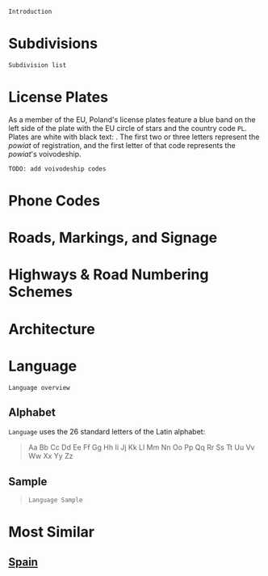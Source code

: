 `Introduction`

# Subdivisions

`Subdivision list`

<CountryMap code="POL" scale="4000" />

# License Plates

As a member of the EU, Poland's license plates feature a blue band on the left side of the plate with the EU circle of stars and the country code `PL`. Plates are white with black text: <LicensePlate style="eu" code="PL" format="AB 12345"/>. The first two or three letters represent the _powiat_ of registration, and the first letter of that code represents the _powiat_'s voivodeship.

`TODO: add voivodeship codes`

# Phone Codes

# Roads, Markings, and Signage

# Highways & Road Numbering Schemes

# Architecture

# Language

`Language overview`

## Alphabet

`Language` uses the 26 standard letters of the Latin alphabet:

> Aa Bb Cc Dd Ee Ff Gg Hh Ii Jj Kk Ll Mm Nn Oo Pp Qq Rr Ss Tt Uu Vv Ww Xx Yy Zz

## Sample

> `Language Sample`

# Most Similar

## [Spain](/countries/ESP)

